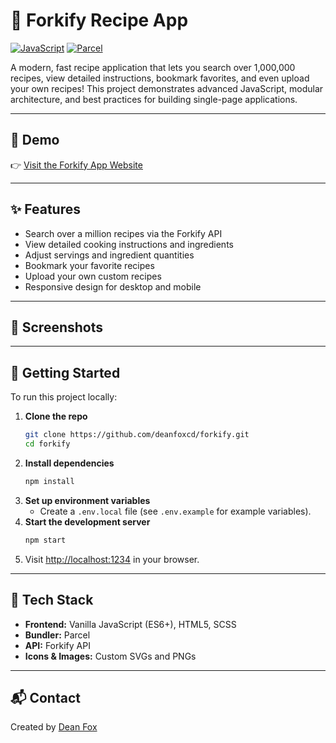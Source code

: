 # 🍴 Forkify Recipe App

[![JavaScript](https://img.shields.io/badge/JavaScript-ES6+-yellow?logo=javascript&style=flat-square)](https://developer.mozilla.org/en-US/docs/Web/JavaScript) [![Parcel](https://img.shields.io/badge/Built%20with-Parcel-1abc9c?logo=parcel&style=flat-square)](https://parceljs.org/)

A modern, fast recipe application that lets you search over 1,000,000 recipes, view detailed instructions, bookmark favorites, and even upload your own recipes! This project demonstrates advanced JavaScript, modular architecture, and best practices for building single-page applications.

---

## 🚀 Demo

👉 [Visit the Forkify App Website](https://forkify-app-peach.vercel.app/)

---

## ✨ Features

- Search over a million recipes via the Forkify API
- View detailed cooking instructions and ingredients
- Adjust servings and ingredient quantities
- Bookmark your favorite recipes
- Upload your own custom recipes
- Responsive design for desktop and mobile

---

## 📸 Screenshots

---

## 🚀 Getting Started

To run this project locally:

1. **Clone the repo**
   ```bash
   git clone https://github.com/deanfoxcd/forkify.git
   cd forkify
   ```
2. **Install dependencies**
   ```bash
   npm install
   ```
3. **Set up environment variables**
   - Create a `.env.local` file (see `.env.example` for example variables).
4. **Start the development server**
   ```bash
   npm start
   ```
5. Visit [http://localhost:1234](http://localhost:1234) in your browser.

---

## 🧰 Tech Stack

- **Frontend:** Vanilla JavaScript (ES6+), HTML5, SCSS
- **Bundler:** Parcel
- **API:** Forkify API
- **Icons & Images:** Custom SVGs and PNGs

---

## 📬 Contact

Created by [Dean Fox](https://github.com/deanfoxcd)
